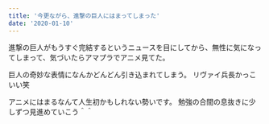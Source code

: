 ```yaml
---
title: '今更ながら、進撃の巨人にはまってしまった'
date: '2020-01-10'
---
```


進撃の巨人がもうすぐ完結するというニュースを目にしてから、無性に気になってしまって、気づいたらアマプラでアニメ見てた。

巨人の奇妙な表情になんかどんどん引き込まれてしまう。
リヴァイ兵長かっこいい笑

アニメにはまるなんて人生初かもしれない勢いです。
勉強の合間の息抜きに少しずつ見進めていこう＾＾



